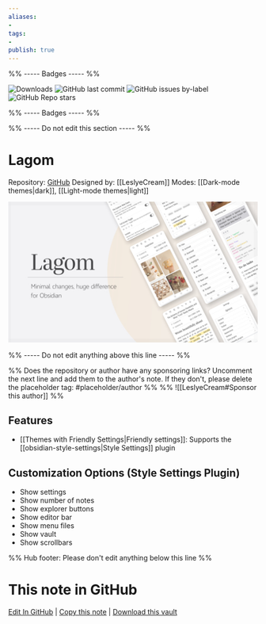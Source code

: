 ```yaml
---
aliases:
- 
tags: 
- 
publish: true
---
```


%% ----- Badges ----- %%

![Downloads](https://img.shields.io/badge/downloads-4604-573E7A?style=for-the-badge&logo=)
![GitHub last commit](https://img.shields.io/github/last-commit/LeslyeCream/Lagom-Obsidian-Theme?color=573E7A&label=last%20update&logo=github&style=for-the-badge)
![GitHub issues by-label](https://img.shields.io/github/issues/LeslyeCream/Lagom-Obsidian-Theme/help%20wanted?color=573E7A&logo=github&style=for-the-badge) 
![GitHub Repo stars](https://img.shields.io/github/stars/LeslyeCream/Lagom-Obsidian-Theme?color=573E7A&logo=github&style=for-the-badge)

%% ----- Badges ----- %%

%% ----- Do not edit this section ----- %%

# Lagom

Repository: [GitHub](https://github.com/LeslyeCream/Lagom-Obsidian-Theme)
Designed by: [[LeslyeCream]]
Modes: [[Dark-mode themes|dark]], [[Light-mode themes|light]]



![screenshot](https://github.com/LeslyeCream/Lagom-Obsidian-Theme/raw/HEAD/IMG_20241009_134537.jpg)

%% ----- Do not edit anything above this line ----- %% 

%% Does the repository or author have any sponsoring links? Uncomment the next line and add them to the author's note. If they don't, please delete the placeholder tag: #placeholder/author %%
%% ![[LeslyeCream#Sponsor this author]] %%


## Features

- [[Themes with Friendly Settings|Friendly settings]]: Supports the [[obsidian-style-settings|Style Settings]] plugin

## Customization Options (Style Settings Plugin) 
- Show settings
- Show number of notes
- Show explorer buttons
- Show editor bar
- Show menu files
- Show vault
- Show scrollbars


%% Hub footer: Please don't edit anything below this line %%

# This note in GitHub

<span class="git-footer">[Edit In GitHub](https://github.dev/obsidian-community/obsidian-hub/blob/main/02%20-%20Community%20Expansions/02.05%20All%20Community%20Expansions/Themes/Lagom.md "git-hub-edit-note") | [Copy this note](https://raw.githubusercontent.com/obsidian-community/obsidian-hub/main/02%20-%20Community%20Expansions/02.05%20All%20Community%20Expansions/Themes/Lagom.md "git-hub-copy-note") | [Download this vault](https://github.com/obsidian-community/obsidian-hub/archive/refs/heads/main.zip "git-hub-download-vault") </span>

